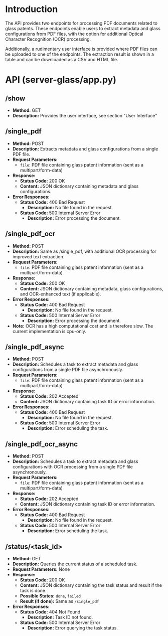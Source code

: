 # Introduction
The API provides two endpoints for processing PDF documents related to glass patents. These endpoints enable users to extract metadata and glass configurations from PDF files, with the option for additional Optical Character Recognition (OCR) processing.

Additionally, a rudimentary user interface is provided where PDF files can be uploaded to one of the endpoints. The extraction result is shown in a table and can be downloaded as a CSV and HTML file.

# API (server-glass/app.py)

## /show
- **Method:** GET
- **Description:** Provides the user interface, see section "User Interface"

## /single_pdf
- **Method:** POST
- **Description:** Extracts metadata and glass configurations from a single PDF file.
- **Request Parameters:**
  - `file`: PDF file containing glass patent information (sent as a multipart/form-data)
- **Response:**
  - **Status Code:** 200 OK
  - **Content:** JSON dictionary containing metadata and glass configurations.
- **Error Responses:**
  - **Status Code:** 400 Bad Request
    - **Description:** No file found in the request.
  - **Status Code:** 500 Internal Server Error
    - **Description:** Error processing the document.

## /single_pdf_ocr
- **Method:** POST
- **Description:** Same as /single_pdf, with additional OCR processing for improved text extraction.
- **Request Parameters:**
  - `file`: PDF file containing glass patent information (sent as a multipart/form-data)
- **Response:**
  - **Status Code:** 200 OK
  - **Content:** JSON dictionary containing metadata, glass configurations, and OCR-enhanced text (if applicable).
- **Error Responses:**
  - **Status Code:** 400 Bad Request
    - **Description:** No file found in the request.
  - **Status Code:** 500 Internal Server Error
    - **Description:** Error processing the document.
- **Note:** OCR has a high computational cost and is therefore slow. The current implementation is cpu-only.

## /single_pdf_async
- **Method:** POST
- **Description:** Schedules a task to extract metadata and glass configurations from a single PDF file asynchronously.
- **Request Parameters:**
  - `file`: PDF file containing glass patent information (sent as a multipart/form-data)
- **Response:**
  - **Status Code:** 202 Accepted
  - **Content:** JSON dictionary containing task ID or error information.
- **Error Responses:**
  - **Status Code:** 400 Bad Request
    - **Description:** No file found in the request.
  - **Status Code:** 500 Internal Server Error
    - **Description:** Error scheduling the task.

## /single_pdf_ocr_async
- **Method:** POST
- **Description:** Schedules a task to extract metadata and glass configurations with OCR processing from a single PDF file asynchronously.
- **Request Parameters:**
  - `file`: PDF file containing glass patent information (sent as a multipart/form-data)
- **Response:**
  - **Status Code:** 202 Accepted
  - **Content:** JSON dictionary containing task ID or error information.
- **Error Responses:**
  - **Status Code:** 400 Bad Request
    - **Description:** No file found in the request.
  - **Status Code:** 500 Internal Server Error
    - **Description:** Error scheduling the task.

## /status/<task_id>
- **Method:** GET
- **Description:** Queries the current status of a scheduled task.
- **Request Parameters:** None
- **Response:**
  - **Status Code:** 200 OK
  - **Content:** JSON dictionary containing the task status and result if the task is done.
  - **Possible States:** `done`, `failed`
  - **Result (if done):** Same as `/single_pdf`
- **Error Responses:**
  - **Status Code:** 404 Not Found
    - **Description:** Task ID not found.
  - **Status Code:** 500 Internal Server Error
    - **Description:** Error querying the task status.

